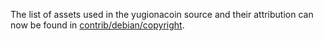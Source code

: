 The list of assets used in the yugionacoin source and their attribution can now be found in [contrib/debian/copyright](../contrib/debian/copyright).
